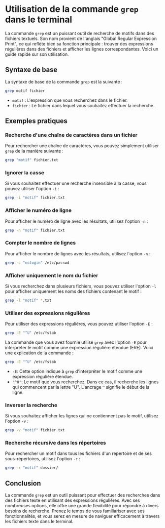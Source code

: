 # Utilisation de la commande `grep` dans le terminal

La commande `grep` est un puissant outil de recherche de motifs dans des fichiers textuels. Son nom provient de l'anglais "Global Regular Expression Print", ce qui reflète bien sa fonction principale : trouver des expressions régulières dans des fichiers et afficher les lignes correspondantes. Voici un guide rapide sur son utilisation.

## Syntaxe de base

La syntaxe de base de la commande `grep` est la suivante :

```bash
grep motif fichier
```

- `motif` : L'expression que vous recherchez dans le fichier.
- `fichier` : Le fichier dans lequel vous souhaitez effectuer la recherche.

## Exemples pratiques

### Recherche d'une chaîne de caractères dans un fichier

Pour rechercher une chaîne de caractères, vous pouvez simplement utiliser `grep` de la manière suivante :

```bash
grep "motif" fichier.txt
```

### Ignorer la casse

Si vous souhaitez effectuer une recherche insensible à la casse, vous pouvez utiliser l'option `-i` :

```bash
grep -i "motif" fichier.txt
```

### Afficher le numéro de ligne

Pour afficher le numéro de ligne avec les résultats, utilisez l'option `-n` :

```bash
grep -n "motif" fichier.txt
```

### Compter le nombre de lignes

Pour afficher le nombre de lignes avec les résultats, utilisez l'option `-n` :

```bash
grep -c "nologin" /etc/passwd
```

### Afficher uniquement le nom du fichier

Si vous recherchez dans plusieurs fichiers, vous pouvez utiliser l'option `-l` pour afficher uniquement les noms des fichiers contenant le motif :

```bash
grep -l "motif" *.txt
```

### Utiliser des expressions régulières

Pour utiliser des expressions régulières, vous pouvez utiliser l'option `-E` :

```bash
grep -E "^U" /etc/fstab
```

La commande que vous avez fournie utilise `grep` avec l'option `-E` pour interpréter le motif comme une expression régulière étendue (ERE). Voici une explication de la commande :

```bash
grep -E "^U" /etc/fstab
```

- `-E`: Cette option indique à `grep` d'interpréter le motif comme une expression régulière étendue.
- `"^U"`: Le motif que vous recherchez. Dans ce cas, il recherche les lignes qui commencent par la lettre "U". L'ancrage `^` signifie le début de la ligne.

### Inverser la recherche

Si vous souhaitez afficher les lignes qui ne contiennent pas le motif, utilisez l'option `-v` :

```bash
grep -v "motif" fichier.txt
```

### Recherche récursive dans les répertoires

Pour rechercher un motif dans tous les fichiers d'un répertoire et de ses sous-répertoires, utilisez l'option `-r` :

```bash
grep -r "motif" dossier/
```

## Conclusion

La commande `grep` est un outil puissant pour effectuer des recherches dans des fichiers texte en utilisant des expressions régulières. Avec ses nombreuses options, elle offre une grande flexibilité pour répondre à divers besoins de recherche. Prenez le temps de vous familiariser avec ses fonctionnalités, et vous serez en mesure de naviguer efficacement à travers les fichiers texte dans le terminal.
